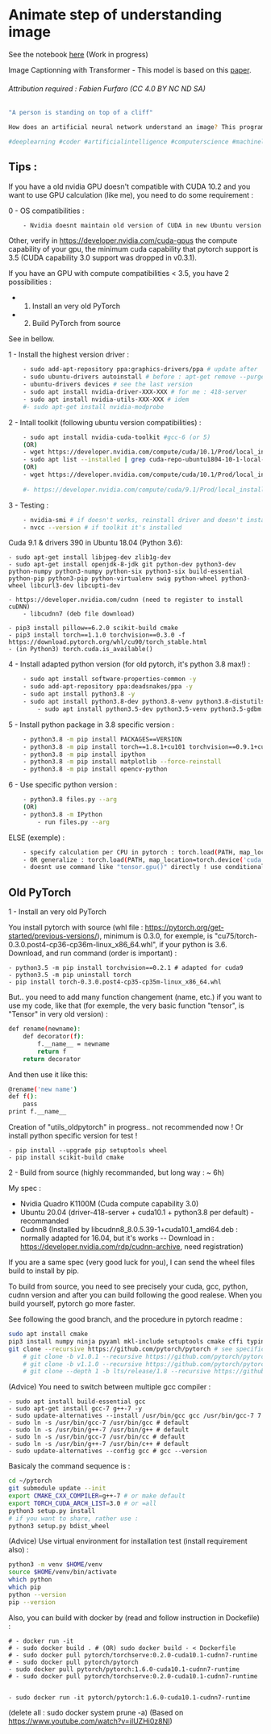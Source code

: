 # Animate step of understanding image

See the notebook [here](/notebook_computer-vision_ann.ipynb) (Work in progress)

Image Captionning with Transformer - This model is based on this [paper](https://arxiv.org/abs/1502.03044).

###### Attribution required : Fabien Furfaro (CC 4.0 BY NC ND SA)


```bash
"A person is standing on top of a cliff"

How does an artificial neural network understand an image? This program is the result of a learning process that automatically annotates images caption and where each step of the process is represented in this animation. More details in my github notebook.

#deeplearning #coder #artificialintelligence #computerscience #machinelearning #ai #neuralnetwork #convolution #tech #attention #caption #pytorch #opencv
```


## Tips :

If you have a old nvidia GPU doesn't compatible with CUDA 10.2 and you want to use GPU calculation (like me), you need to do some requirement :

0 - OS compatibilities :
```bash
	- Nvidia doesnt maintain old version of CUDA in new Ubuntu version # for exemple use ubuntu 18.04 LTS for 418-server
```
Other, verify in https://developer.nvidia.com/cuda-gpus the compute capability of your gpu,  the minimum cuda capability that pytorch support is 3.5 (CUDA capability 3.0 support was dropped in v0.3.1). 

If you have an GPU with compute compatibilities < 3.5, you have 2 possibilities :

- 1) Install an very old PyTorch
- 2) Build PyTorch from source

See in bellow.

1 - Install the highest version driver :
```bash
	- sudo add-apt-repository ppa:graphics-drivers/ppa # update after
	- sudo ubuntu-drivers autoinstall # before : apt-get remove --purge nvidia-*
	- ubuntu-drivers devices # see the last version
	- sudo apt install nvidia-driver-XXX-XXX # for me : 418-server
	- sudo apt install nvidia-utils-XXX-XXX # idem
	#- sudo apt-get install nvidia-modprobe
```
2 - Intall toolkit (following ubuntu version compatibilities) :
```bash
	- sudo apt install nvidia-cuda-toolkit #gcc-6 (or 5)
	(OR)
	- wget https://developer.nvidia.com/compute/cuda/10.1/Prod/local_installers/cuda-repo-ubuntu1804-10-1-local-10.1.105-418.39_1.0-1_amd64.deb # ubuntu 18.04 but compatible in 20.04
	- sudo apt list --installed | grep cuda-repo-ubuntu1804-10-1-local-10.1.105-418.39
	(OR)
	- wget https://developer.nvidia.com/compute/cuda/10.1/Prod/local_installers/cuda_10.1.168_418.67_linux.run
	
	#- https://developer.nvidia.com/compute/cuda/9.1/Prod/local_installers/cuda_9.1.85_387.26_linux
```

3 - Testing :
```bash
	- nvidia-smi # if doesn't works, reinstall driver and doesn't install toolkit
	- nvcc --version # if toolkit it's installed
```

Cuda 9.1 & drivers 390 in Ubuntu 18.04 (Python 3.6):

	- sudo apt-get install libjpeg-dev zlib1g-dev
	- sudo apt-get install openjdk-8-jdk git python-dev python3-dev python-numpy python3-numpy python-six python3-six build-essential python-pip python3-pip python-virtualenv swig python-wheel python3-wheel libcurl3-dev libcupti-dev

	- https://developer.nvidia.com/cudnn (need to register to install cuDNN)
		- libcudnn7 (deb file download)

	- pip3 install pillow==6.2.0 scikit-build cmake
	- pip3 install torch==1.1.0 torchvision==0.3.0 -f https://download.pytorch.org/whl/cu90/torch_stable.html
	- (in Python3) torch.cuda.is_available()

4 - Install adapted python version (for old pytorch, it's python 3.8 max!) :
```bash
	- sudo apt install software-properties-common -y
	- sudo add-apt-repository ppa:deadsnakes/ppa -y
	- sudo apt install python3.8 -y
	- sudo apt install python3.8-dev python3.8-venv python3.8-distutils python3.8-lib2to3 python3.8-gdbm python3.8-tk -y
		- sudo apt install python3.5-dev python3.5-venv python3.5-gdbm python3.5-tk -y
```
5 - Install python package in 3.8 specific version :
```bash
	- python3.8 -m pip install PACKAGES==VERSION
	- python3.8 -m pip install torch==1.8.1+cu101 torchvision==0.9.1+cu101 torchaudio==0.8.1 -f https://download.pytorch.org/whl/torch_stable.html --use-deprecated=html5lib
	- python3.8 -m pip install ipython
	- python3.8 -m pip install matplotlib --force-reinstall
	- python3.8 -m pip install opencv-python
```

6 - Use specific python version :
```bash
	- python3.8 files.py --arg
	(OR)
	- python3.8 -m IPython
		- run files.py --arg
```


ELSE (exemple) :
```bash
	- specify calculation per CPU in pytorch : torch.load(PATH, map_location=torch.device('cpu'))
	- OR generalize : torch.load(PATH, map_location=torch.device('cuda:0' if torch.cuda.is_available() else 'cpu')
	- doesnt use command like "tensor.gpu()" directly ! use conditional statement
```

## Old PyTorch


1 - Install an very old PyTorch

You install pytorch with source (whl file : https://pytorch.org/get-started/previous-versions/), minimum is 0.3.0, for exemple, is "cu75/torch-0.3.0.post4-cp36-cp36m-linux_x86_64.whl", if your python is 3.6. Download, and run command (order is important) :

	- python3.5 -m pip install torchvision==0.2.1 # adapted for cuda9
	- python3.5 -m pip uninstall torch
	- pip install torch-0.3.0.post4-cp35-cp35m-linux_x86_64.whl

But.. you need to add many function changement (name, etc.) if you want to use my code, like that (for exemple, the very basic function "tensor", is "Tensor" in very old version) :

```bash
def rename(newname):
    def decorator(f):
        f.__name__ = newname
        return f
    return decorator
```
And then use it like this:
```bash
@rename('new name')
def f():
    pass
print f.__name__
```
Creation of "utils_oldpytorch" in progress.. not recommended now ! Or install python specific version for test !

	- pip install --upgrade pip setuptools wheel
	- pip install scikit-build cmake


2 - Build from source (highly recommanded, but long way : ~ 6h)

My spec :

- Nvidia Quadro K1100M (Cuda compute capability 3.0)
- Ubuntu 20.04 (driver-418-server + cuda10.1 + python3.8 per default) - recommanded
- Cudnn8 (Installed by libcudnn8_8.0.5.39-1+cuda10.1_amd64.deb : normally adapted for 16.04, but it's works -- Download in : https://developer.nvidia.com/rdp/cudnn-archive, need registration)


If you are a same spec (very good luck for you), I can send the wheel files build to install by pip.

To build from source, you need to see precisely your cuda, gcc, python, cudnn version and after you can build following the good realese. When you build yourself, pytorch go more faster.

See following the good branch, and the procedure in pytorch readme :

```bash
sudo apt install cmake
pip3 install numpy ninja pyyaml mkl-include setuptools cmake cffi typing_extensions future six requests dataclasses
git clone --recursive https://github.com/pytorch/pytorch # see specific branch checkout (OR :)
	# git clone -b v1.0.1 --recursive https://github.com/pytorch/pytorch 
	# git clone -b v1.1.0 --recursive https://github.com/pytorch/pytorch
	# git clone --depth 1 -b lts/release/1.8 --recursive https://github.com/pytorch/pytorch (recommanded --> Cuda 9 compatibility)
```

(Advice) You need to switch between multiple gcc compiler :

	- sudo apt install build-essential gcc
	- sudo apt-get install gcc-7 g++-7 -y
	- sudo update-alternatives --install /usr/bin/gcc gcc /usr/bin/gcc-7 7
	- sudo ln -s /usr/bin/gcc-7 /usr/bin/gcc # default
	- sudo ln -s /usr/bin/g++-7 /usr/bin/g++ # default
	- sudo ln -s /usr/bin/gcc-7 /usr/bin/cc # default
	- sudo ln -s /usr/bin/g++-7 /usr/bin/c++ # default
	- sudo update-alternatives --config gcc # gcc --version

Basicaly the command sequence is :

```bash
cd ~/pytorch
git submodule update --init
export CMAKE_CXX_COMPILER=g++-7 # or make default
export TORCH_CUDA_ARCH_LIST=3.0 # or =all
python3 setup.py install
# if you want to share, rather use : 
python3 setup.py bdist_wheel
```

(Advice) Use virtual environment for installation test (install requirement also) :

```bash
python3 -m venv $HOME/venv
source $HOME/venv/bin/activate
which python
which pip
python --version
pip --version
```


Also, you can build with docker by (read and follow instruction in Dockefile) :

	# - docker run -it
	# - sudo docker build . # (OR) sudo docker build - < Dockerfile
	# - sudo docker pull pytorch/torchserve:0.2.0-cuda10.1-cudnn7-runtime
	# - sudo docker pull pytorch/pytorch
	- sudo docker pull pytorch/pytorch:1.6.0-cuda10.1-cudnn7-runtime
	# - sudo docker pull pytorch/torchserve:0.2.0-cuda10.1-cudnn7-runtime


	- sudo docker run -it pytorch/pytorch:1.6.0-cuda10.1-cudnn7-runtime
	
(delete all : sudo docker system prune -a)
(Based on https://www.youtube.com/watch?v=iIUZHi0z8NI)
